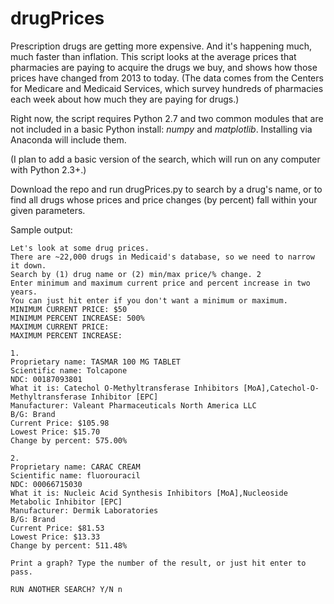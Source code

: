 # drugPrices

Prescription drugs are getting more expensive. And it's happening much, much faster than inflation. This script looks at the average prices that pharmacies are paying to acquire the drugs we buy, and shows how those prices have changed from 2013 to today. (The data comes from the Centers for Medicare and Medicaid Services, which survey hundreds of pharmacies each week about how much they are paying for drugs.)

Right now, the script requires Python 2.7 and two common modules that are not included in a basic Python install: *numpy* and *matplotlib*. Installing via Anaconda will include them. 

(I plan to add a basic version of the search, which will run on any computer with Python 2.3+.)

Download the repo and run drugPrices.py to search by a drug's name, or to find all drugs whose prices and price changes (by percent) fall within your given parameters. 

Sample output: 

```
Let's look at some drug prices.
There are ~22,000 drugs in Medicaid's database, so we need to narrow it down.
Search by (1) drug name or (2) min/max price/% change. 2
Enter minimum and maximum current price and percent increase in two years.
You can just hit enter if you don't want a minimum or maximum.
MINIMUM CURRENT PRICE: $50
MINIMUM PERCENT INCREASE: 500%
MAXIMUM CURRENT PRICE: 
MAXIMUM PERCENT INCREASE: 

1.
Proprietary name: TASMAR 100 MG TABLET
Scientific name: Tolcapone
NDC: 00187093801
What it is: Catechol O-Methyltransferase Inhibitors [MoA],Catechol-O-Methyltransferase Inhibitor [EPC]
Manufacturer: Valeant Pharmaceuticals North America LLC
B/G: Brand
Current Price: $105.98
Lowest Price: $15.70
Change by percent: 575.00%

2.
Proprietary name: CARAC CREAM
Scientific name: fluorouracil
NDC: 00066715030
What it is: Nucleic Acid Synthesis Inhibitors [MoA],Nucleoside Metabolic Inhibitor [EPC]
Manufacturer: Dermik Laboratories
B/G: Brand
Current Price: $81.53
Lowest Price: $13.33
Change by percent: 511.48%

Print a graph? Type the number of the result, or just hit enter to pass. 

RUN ANOTHER SEARCH? Y/N n
```
